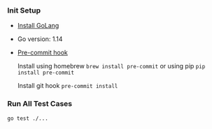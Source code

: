 ### Init Setup
- [Install GoLang](https://golang.org/doc/install)
- Go version: 1.14

- [Pre-commit hook](https://pre-commit.com/)

  Install using homebrew `brew install pre-commit` or using pip `pip install pre-commit`

  Install git hook `pre-commit install`

### Run All Test Cases
`go test ./...`